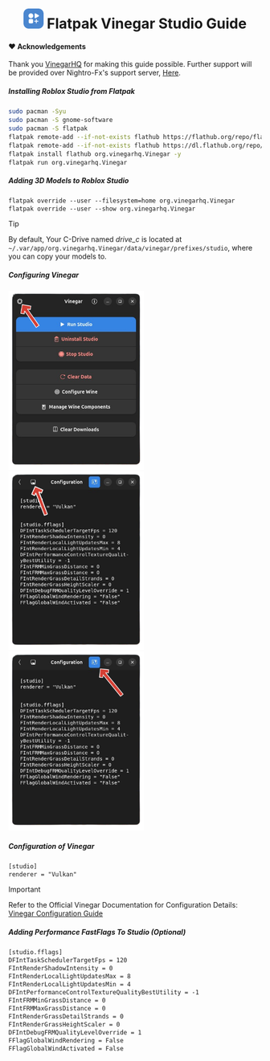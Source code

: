 <body>
    <h1 align="center">
        <img src="https://github.com/Nightro-Fx/Flatpak-Vinegar-Guide/blob/main/img/Flathub.png" width="40" alt="Logo"/> 
        Flatpak Vinegar Studio Guide
    </h1>
</html>

#### ❤️ Acknowledgements  
Thank you [VinegarHQ](https://vinegarhq.org/) for making this guide possible. Further support will be provided over Nightro-Fx's support server, [Here](https://discord.gg/kNHaaFsGZ2).

##### Installing Roblox Studio from Flatpak
```bash
sudo pacman -Syu
sudo pacman -S gnome-software
sudo pacman -S flatpak
flatpak remote-add --if-not-exists flathub https://flathub.org/repo/flathub.flatpakrepo
flatpak remote-add --if-not-exists flathub https://dl.flathub.org/repo/flathub.flatpakrepo
flatpak install flathub org.vinegarhq.Vinegar -y
flatpak run org.vinegarhq.Vinegar
```
##### Adding 3D Models to Roblox Studio
```
flatpak override --user --filesystem=home org.vinegarhq.Vinegar
flatpak override --user --show org.vinegarhq.Vinegar
```
>[!TIP]
> By default, Your C-Drive named *drive_c* is located at `~/.var/app/org.vinegarhq.Vinegar/data/vinegar/prefixes/studio`, where you can copy your models to.

##### Configuring Vinegar
<img src="https://github.com/Nightro-Fx/Flatpak-Vinegar-Guide/blob/main/img/Main%20Menu.png" width="270" alt="Logo"/> <img src="https://github.com/Nightro-Fx/Flatpak-Vinegar-Guide/blob/main/img/Config%20Menu.png" width="270" alt="Logo"/> <img src="https://github.com/Nightro-Fx/Flatpak-Vinegar-Guide/blob/main/img/Documentation.png" width="270" alt="Logo"/> 

##### Configuration of Vinegar
```
[studio]
renderer = "Vulkan"
```
>[!IMPORTANT]
> Refer to the Official Vinegar Documentation for Configuration Details:
> [Vinegar Configuration Guide](https://vinegarhq.org/Configuration/)

##### Adding Performance FastFlags To Studio (Optional)
```
[studio.fflags]
DFIntTaskSchedulerTargetFps = 120
FIntRenderShadowIntensity = 0
FIntRenderLocalLightUpdatesMax = 8
FIntRenderLocalLightUpdatesMin = 4
DFIntPerformanceControlTextureQualityBestUtility = -1
FIntFRMMinGrassDistance = 0  
FIntFRMMaxGrassDistance = 0  
FIntRenderGrassDetailStrands = 0  
FIntRenderGrassHeightScaler = 0  
DFIntDebugFRMQualityLevelOverride = 1
FFlagGlobalWindRendering = False  
FFlagGlobalWindActivated = False  
```
